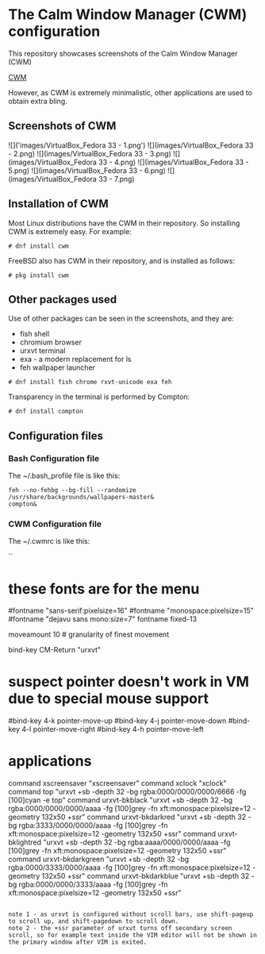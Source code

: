 
# The Calm Window Manager (CWM) configuration

This repository showcases screenshots of the Calm Window Manager (CWM)

[CWM](https://github.com/leahneukirchen/cwm)

However, as CWM is extremely minimalistic, other applications are used to obtain extra bling.


## Screenshots of CWM

![]('images/VirtualBox_Fedora 33 - 1.png')
![](images/VirtualBox_Fedora 33 - 2.png)
![](images/VirtualBox_Fedora 33 - 3.png)
![](images/VirtualBox_Fedora 33 - 4.png)
![](images/VirtualBox_Fedora 33 - 5.png)
![](images/VirtualBox_Fedora 33 - 6.png)
![](images/VirtualBox_Fedora 33 - 7.png)


## Installation of CWM

Most Linux distributions have the CWM in their repository.
So installing CWM is extremely easy. For example:
```
# dnf install cwm 
```

FreeBSD also has CWM in their repository, and is installed as follows:
```
# pkg install cwm
```


## Other packages used

Use of other packages can be seen in the screenshots, and they are:
 + fish shell
 + chromium browser
 + urxvt terminal
 + exa - a modern replacement for ls
 + feh wallpaper launcher

```
# dnf install fish chrome rxvt-unicode exa feh
```

Transparency in the terminal is performed by Compton:
```
# dnf install compton
```



## Configuration files

### Bash Configuration file

The ~/.bash_profile file is like this:
```
feh --no-fehbg --bg-fill --randomize /usr/share/backgrounds/wallpapers-master&
compton&
```

### CWM Configuration file

The ~/.cwmrc is like this:

``
# these fonts are for the menu
#fontname "sans-serif:pixelsize=16"
#fontname "monospace:pixelsize=15"
#fontname "dejavu sans mono:size=7"
fontname fixed-13

moveamount 10	# granularity of finest movement

bind-key CM-Return	"urxvt"
# suspect pointer doesn't work in VM due to special mouse support
#bind-key 4-k	pointer-move-up
#bind-key 4-j	pointer-move-down
#bind-key 4-l	pointer-move-right
#bind-key 4-h	pointer-move-left

# applications
command xscreensaver	"xscreensaver"
command xclock		"xclock"
command top		"urxvt +sb -depth 32 -bg rgba:0000/0000/0000/6666 -fg [100]cyan -e top"
command urxvt-bkblack	"urxvt +sb -depth 32 -bg rgba:0000/0000/0000/aaaa -fg [100]grey -fn xft:monospace:pixelsize=12 -geometry 132x50 +ssr"
command urxvt-bkdarkred	"urxvt +sb -depth 32 -bg rgba:3333/0000/0000/aaaa -fg [100]grey -fn xft:monospace:pixelsize=12 -geometry 132x50 +ssr"
command urxvt-bklightred	"urxvt +sb -depth 32 -bg rgba:aaaa/0000/0000/aaaa -fg [100]grey -fn xft:monospace:pixelsize=12 -geometry 132x50 +ssr"
command urxvt-bkdarkgreen	"urxvt +sb -depth 32 -bg rgba:0000/3333/0000/aaaa -fg [100]grey -fn xft:monospace:pixelsize=12 -geometry 132x50 +ssr"
command urxvt-bkdarkblue	"urxvt +sb -depth 32 -bg rgba:0000/0000/3333/aaaa -fg [100]grey -fn xft:monospace:pixelsize=12 -geometry 132x50 +ssr"

```

note 1 - as urxvt is configured without scroll bars, use shift-pageup to scroll up, and shift-pagedown to scroll down. 
note 2 - the +ssr parameter of urxvt turns off secondary screen scroll, so for example text inside the VIM editor will not be shown in the primary window after VIM is exited.


